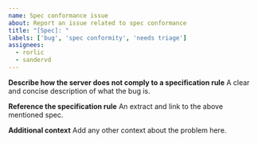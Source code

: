```yaml
---
name: Spec conformance issue
about: Report an issue related to spec conformance 
title: "[Spec]: "
labels: ['bug', 'spec conformity', 'needs triage']
assignees: 
  - rorlic
  - sandervd
---
```


**Describe how the server does not comply to a specification rule**
A clear and concise description of what the bug is.

**Reference the specification rule**
An extract and link to the above mentioned spec.

**Additional context**
Add any other context about the problem here.
